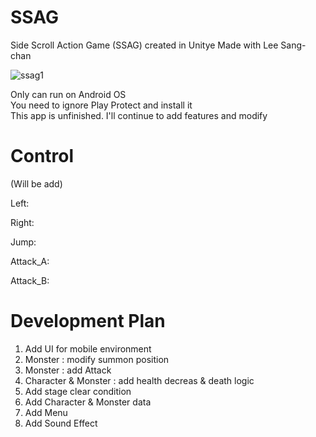 # SSAG
Side Scroll Action Game (SSAG) created in Unitye
Made with Lee Sang-chan

![ssag1](https://user-images.githubusercontent.com/65546962/110867601-5ee66080-830a-11eb-9889-38b316fd7287.png)

Only can run on Android OS<br>
You need to ignore Play Protect and install it<br>
This app is unfinished. I'll continue to add features and modify<br>

# Control
(Will be add)

Left: 

Right:

Jump: 

Attack_A:

Attack_B:

# Development Plan
1. Add UI for mobile environment<br>
2. Monster : modify summon position<br>
3. Monster : add Attack<br>
4. Character & Monster : add health decreas & death logic<br>
5. Add stage clear condition<br>
6. Add Character & Monster data<br>
7. Add Menu<br>
8. Add Sound Effect


